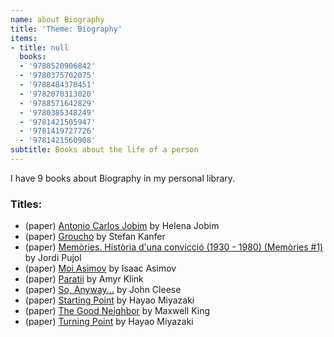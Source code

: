 ```yaml
---
name: about Biography
title: 'Theme: Biography'
items:
- title: null
  books:
  - '9788520906842'
  - '9780375702075'
  - '9788484370451'
  - '9782070313020'
  - '9788571642829'
  - '9780385348249'
  - '9781421505947'
  - '9781419727726'
  - '9781421560908'
subtitle: Books about the life of a person
---
```

I have 9 books about Biography in my personal library.

### Titles:
- (paper) [Antonio Carlos Jobim](/books/info/9788520906842) by Helena Jobim
- (paper) [Groucho](/books/info/9780375702075) by Stefan Kanfer
- (paper) [Memòries. Història d'una convicció (1930 - 1980) (Memòries #1)](/books/info/9788484370451) by Jordi Pujol
- (paper) [Moi Asimov](/books/info/9782070313020) by Isaac Asimov
- (paper) [Paratii](/books/info/9788571642829) by Amyr Klink
- (paper) [So, Anyway...](/books/info/9780385348249) by John Cleese
- (paper) [Starting Point](/books/info/9781421505947) by Hayao Miyazaki
- (paper) [The Good Neighbor](/books/info/9781419727726) by Maxwell King
- (paper) [Turning Point](/books/info/9781421560908) by Hayao Miyazaki
